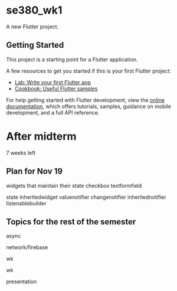 # se380_wk1

A new Flutter project.

## Getting Started

This project is a starting point for a Flutter application.

A few resources to get you started if this is your first Flutter project:

- [Lab: Write your first Flutter app](https://docs.flutter.dev/get-started/codelab)
- [Cookbook: Useful Flutter samples](https://docs.flutter.dev/cookbook)

For help getting started with Flutter development, view the
[online documentation](https://docs.flutter.dev/), which offers tutorials,
samples, guidance on mobile development, and a full API reference.

# After midterm

7 weeks left

## Plan for Nov 19 

widgets that maintain their state 
    checkbox
    textformfield

state
    inheritedwidget
    valuenotifier
    changenotifier
    inheritednotifier
    listenablebuilder

## Topics for the rest of the semester

async 

network/firebase 

wk

wk

presentation
